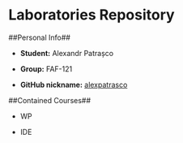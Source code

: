 Laboratories Repository
=======

##Personal Info##

* **Student:** Alexandr Patrașco

* **Group:** FAF-121

* **GitHub nickname:** [alexpatrasco](https://github.com/AlexPatrasco)

##Contained Courses##

* WP

* IDE
